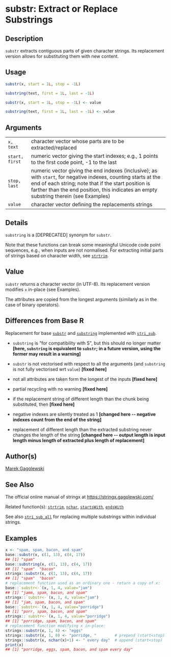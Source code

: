 # substr: Extract or Replace Substrings

## Description

`substr` extracts contiguous parts of given character strings. Its replacement version allows for substituting them with new content.

## Usage

```r
substr(x, start = 1L, stop = -1L)

substring(text, first = 1L, last = -1L)

substr(x, start = 1L, stop = -1L) <- value

substring(text, first = 1L, last = -1L) <- value
```

## Arguments

|                |                                                                                                                                                                                                                                                                 |
|----------------|-----------------------------------------------------------------------------------------------------------------------------------------------------------------------------------------------------------------------------------------------------------------|
| `x, text`      | character vector whose parts are to be extracted/replaced                                                                                                                                                                                                       |
| `start, first` | numeric vector giving the start indexes; e.g., 1 points to the first code point, -1 to the last                                                                                                                                                                 |
| `stop, last`   | numeric vector giving the end indexes (inclusive); as with `start`, for negative indexes, counting starts at the end of each string; note that if the start position is farther than the end position, this indicates an empty substring therein (see Examples) |
| `value`        | character vector defining the replacements strings                                                                                                                                                                                                              |

## Details

`substring` is a \[DEPRECATED\] synonym for `substr`.

Note that these functions can break some meaningful Unicode code point sequences, e.g., when inputs are not normalised. For extracting initial parts of strings based on character width, see [`strtrim`](strtrim.md).

## Value

`substr` returns a character vector (in UTF-8). Its replacement version modifies `x` in-place (see Examples).

The attributes are copied from the longest arguments (similarly as in the case of binary operators).

## Differences from Base R

Replacement for base [`substr`](https://stat.ethz.ch/R-manual/R-devel/library/base/help/substr.html) and [`substring`](https://stat.ethz.ch/R-manual/R-devel/library/base/help/substring.html) implemented with [`stri_sub`](https://stringi.gagolewski.com/rapi/stri_sub.html).

-   `substring` is \"for compatibility with S\", but this should no longer matter **\[here, `substring` is equivalent to `substr`; in a future version, using the former may result in a warning\]**

-   `substr` is not vectorised with respect to all the arguments (and `substring` is not fully vectorised wrt `value`) **\[fixed here\]**

-   not all attributes are taken form the longest of the inputs **\[fixed here\]**

-   partial recycling with no warning **\[fixed here\]**

-   if the replacement string of different length than the chunk being substituted, then **\[fixed here\]**

-   negative indexes are silently treated as 1 **\[changed here -- negative indexes count from the end of the string\]**

-   replacement of different length than the extracted substring never changes the length of the string **\[changed here -- output length is input length minus length of extracted plus length of replacement\]**

## Author(s)

[Marek Gagolewski](https://www.gagolewski.com/)

## See Also

The official online manual of <span class="pkg">stringx</span> at <https://stringx.gagolewski.com/>

Related function(s): [`strtrim`](strtrim.md), [`nchar`](nchar.md), [`startsWith`](startswith.md), [`endsWith`](startswith.md)

See also [`stri_sub_all`](https://stringi.gagolewski.com/rapi/stri_sub_all.html) for replacing multiple substrings within individual strings.

## Examples




```r
x <- "spam, spam, bacon, and spam"
base::substr(x, c(1, 13), c(4, 17))
## [1] "spam"
base::substring(x, c(1, 13), c(4, 17))
## [1] "spam"  "bacon"
stringx::substr(x, c(1, 13), c(4, 17))
## [1] "spam"  "bacon"
# replacement function used as an ordinary one - return a copy of x:
base::`substr<-`(x, 1, 4, value="jam")
## [1] "jamm, spam, bacon, and spam"
stringx::`substr<-`(x, 1, 4, value="jam")
## [1] "jam, spam, bacon, and spam"
base::`substr<-`(x, 1, 4, value="porridge")
## [1] "porr, spam, bacon, and spam"
stringx::`substr<-`(x, 1, 4, value="porridge")
## [1] "porridge, spam, bacon, and spam"
# replacement function modifying x in-place:
stringx::substr(x, 1, 4) <- "eggs"
stringx::substr(x, 1, 0) <- "porridge, "        # prepend (start<stop)
stringx::substr(x, nchar(x)+1) <- " every day"  # append (start<stop)
print(x)
## [1] "porridge, eggs, spam, bacon, and spam every day"
```
